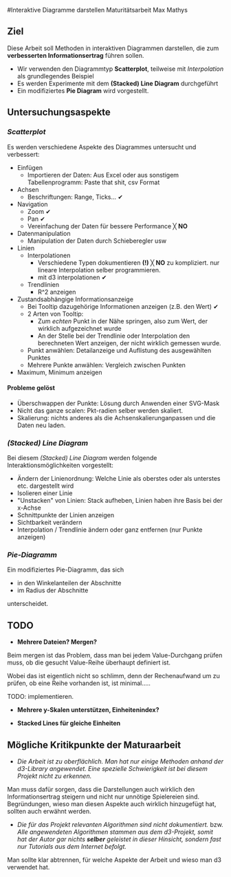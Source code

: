 #Interaktive Diagramme darstellen
Maturitätsarbeit Max Mathys

## Ziel
Diese Arbeit soll Methoden in interaktiven Diagrammen darstellen, die zum **verbesserten Informationsertrag** führen sollen.

- Wir verwenden den Diagrammtyp **Scatterplot**, teilweise mit *Interpolation* als grundlegendes Beispiel
- Es werden Experimente mit dem **(Stacked) Line Diagram** durchgeführt
- Ein modifiziertes **Pie Diagram** wird vorgestellt. 


## Untersuchungsaspekte
### *Scatterplot*
Es werden verschiedene Aspekte des Diagrammes untersucht und verbessert:

- Einfügen
	- Importieren der Daten: Aus Excel oder aus sonstigem Tabellenprogramm: Paste that shit, csv Format
- Achsen
	- Beschriftungen: Range, Ticks... ✔︎
- Navigation
	- Zoom ✔︎
	- Pan ✔︎
 	- Vereinfachung der Daten für bessere Performance ╳ **NO**
- Datenmanipulation
	- Manipulation der Daten durch Schieberegler usw
- Linien
	- Interpolationen
		- Verschiedene Typen dokumentieren **(!)** ╳ **NO** zu kompliziert. nur lineare Interpolation selber programmieren.
		- mit d3 interpolationen ✔︎
	- Trendlinien
		- R^2 anzeigen
- Zustandsabhängige Informationsanzeige
	- Bei Tooltip dazugehörige Informationen anzeigen (z.B. den Wert) ✔︎
	- 2 Arten von Tooltip: 
		- Zum *echten* Punkt in der Nähe springen, also zum Wert, der wirklich aufgezeichnet wurde
		- An der Stelle bei der Trendlinie oder Interpolation den berechneten Wert anzeigen, der nicht wirklich gemessen wurde.
	- Punkt anwählen: Detailanzeige und Auflistung des ausgewählten Punktes
	- Mehrere Punkte anwählen: Vergleich zwischen Punkten
- Maximum, Minimum anzeigen

#### Probleme gelöst
- Überschwappen der Punkte: Lösung durch Anwenden einer SVG-Mask
- Nicht das ganze scalen: Pkt-radien selber werden skaliert.
- Skalierung: nichts anderes als die Achsenskalierunganpassen und die Daten neu laden.

### *(Stacked) Line Diagram*
Bei diesem *(Stacked) Line Diagram* werden folgende Interaktionsmöglichkeiten vorgestellt:

- Ändern der Linienordnung: Welche Linie als oberstes oder als unterstes etc. dargestellt wird
- Isolieren einer Linie
- "Unstacken" von Linien: Stack aufheben, Linien haben ihre Basis bei der x-Achse
- Schnittpunkte der Linien anzeigen
- Sichtbarkeit verändern
- Interpolation / Trendlinie ändern oder ganz entfernen (nur Punkte anzeigen)

### *Pie-Diagramm*
Ein modifiziertes Pie-Diagramm, das sich

- in den Winkelanteilen der Abschnitte
- im Radius der Abschnitte

unterscheidet.

## TODO
- **Mehrere Dateien? Mergen?**

Beim mergen ist das Problem, dass man bei jedem Value-Durchgang prüfen muss, ob die gesucht Value-Reihe überhaupt definiert ist.

Wobei das ist eigentlich nicht so schlimm, denn der Rechenaufwand um zu prüfen, ob eine Reihe vorhanden ist, ist minimal.....

TODO: implementieren.

- **Mehrere y-Skalen unterstützen, Einheitenindex?**



- **Stacked Lines für gleiche Einheiten**

## Mögliche Kritikpunkte der Maturaarbeit

- *Die Arbeit ist zu oberflächlich. Man hat nur einige Methoden anhand der d3-Library angewendet. Eine spezielle Schwierigkeit ist bei diesem Projekt nicht zu erkennen.*

Man muss dafür sorgen, dass die Darstellungen auch wirklich den Informationsertrag steigern und nicht nur unnötige Spielereien sind. Begründungen, wieso man diesen Aspekte auch wirklich hinzugefügt hat, sollten auch erwähnt werden.

- *Die für das Projekt relevanten Algorithmen sind nicht dokumentiert.* bzw. *Alle angewendeten Algorithmen stammen aus dem d3-Projekt, somit hat der Autor gar nichts **selber** geleistet in dieser Hinsicht, sondern fast nur Tutorials aus dem Internet befolgt.*

Man sollte klar abtrennen, für welche Aspekte der Arbeit und wieso man d3 verwendet hat.
